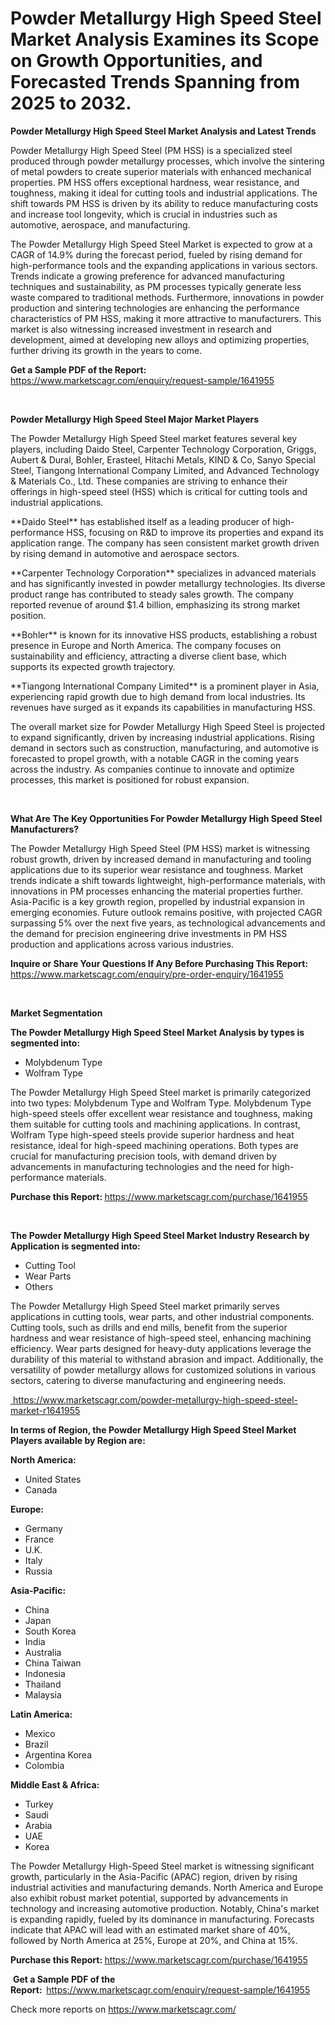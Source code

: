 <p><h1>Powder Metallurgy High Speed Steel Market Analysis Examines its Scope on Growth Opportunities, and Forecasted Trends Spanning from 2025 to 2032.</h1></p><p><strong>Powder Metallurgy High Speed Steel Market Analysis and Latest Trends</strong></p>
<p><p>Powder Metallurgy High Speed Steel (PM HSS) is a specialized steel produced through powder metallurgy processes, which involve the sintering of metal powders to create superior materials with enhanced mechanical properties. PM HSS offers exceptional hardness, wear resistance, and toughness, making it ideal for cutting tools and industrial applications. The shift towards PM HSS is driven by its ability to reduce manufacturing costs and increase tool longevity, which is crucial in industries such as automotive, aerospace, and manufacturing.</p><p>The Powder Metallurgy High Speed Steel Market is expected to grow at a CAGR of 14.9% during the forecast period, fueled by rising demand for high-performance tools and the expanding applications in various sectors. Trends indicate a growing preference for advanced manufacturing techniques and sustainability, as PM processes typically generate less waste compared to traditional methods. Furthermore, innovations in powder production and sintering technologies are enhancing the performance characteristics of PM HSS, making it more attractive to manufacturers. This market is also witnessing increased investment in research and development, aimed at developing new alloys and optimizing properties, further driving its growth in the years to come.</p></p>
<p><strong>Get a Sample PDF of the Report:&nbsp;</strong> <a href="https://www.marketscagr.com/enquiry/request-sample/1641955?utm_campaign=2653&utm_medium=2&utm_source=Github&utm_content=ia&utm_term=02042025&utm_id=powder-metallurgy-high-speed-steel">https://www.marketscagr.com/enquiry/request-sample/1641955</a></p>
<p>&nbsp;</p>
<p><strong>Powder Metallurgy High Speed Steel Major Market Players</strong></p>
<p><p>The Powder Metallurgy High Speed Steel market features several key players, including Daido Steel, Carpenter Technology Corporation, Griggs, Aubert & Dural, Bohler, Erasteel, Hitachi Metals, KIND & Co, Sanyo Special Steel, Tiangong International Company Limited, and Advanced Technology & Materials Co., Ltd. These companies are striving to enhance their offerings in high-speed steel (HSS) which is critical for cutting tools and industrial applications.</p><p>**Daido Steel** has established itself as a leading producer of high-performance HSS, focusing on R&D to improve its properties and expand its application range. The company has seen consistent market growth driven by rising demand in automotive and aerospace sectors.</p><p>**Carpenter Technology Corporation** specializes in advanced materials and has significantly invested in powder metallurgy technologies. Its diverse product range has contributed to steady sales growth. The company reported revenue of around $1.4 billion, emphasizing its strong market position.</p><p>**Bohler** is known for its innovative HSS products, establishing a robust presence in Europe and North America. The company focuses on sustainability and efficiency, attracting a diverse client base, which supports its expected growth trajectory.</p><p>**Tiangong International Company Limited** is a prominent player in Asia, experiencing rapid growth due to high demand from local industries. Its revenues have surged as it expands its capabilities in manufacturing HSS.</p><p>The overall market size for Powder Metallurgy High Speed Steel is projected to expand significantly, driven by increasing industrial applications. Rising demand in sectors such as construction, manufacturing, and automotive is forecasted to propel growth, with a notable CAGR in the coming years across the industry. As companies continue to innovate and optimize processes, this market is positioned for robust expansion.</p></p>
<p>&nbsp;</p>
<p><strong>What Are The Key Opportunities For Powder Metallurgy High Speed Steel Manufacturers?</strong></p>
<p><p>The Powder Metallurgy High Speed Steel (PM HSS) market is witnessing robust growth, driven by increased demand in manufacturing and tooling applications due to its superior wear resistance and toughness. Market trends indicate a shift towards lightweight, high-performance materials, with innovations in PM processes enhancing the material properties further. Asia-Pacific is a key growth region, propelled by industrial expansion in emerging economies. Future outlook remains positive, with projected CAGR surpassing 5% over the next five years, as technological advancements and the demand for precision engineering drive investments in PM HSS production and applications across various industries.</p></p>
<p><strong>Inquire or Share Your Questions If Any Before Purchasing This Report:</strong> <a href="https://www.marketscagr.com/enquiry/pre-order-enquiry/1641955?utm_campaign=2653&utm_medium=2&utm_source=Github&utm_content=ia&utm_term=02042025&utm_id=powder-metallurgy-high-speed-steel">https://www.marketscagr.com/enquiry/pre-order-enquiry/1641955</a></p>
<p>&nbsp;</p>
<p><strong>Market Segmentation</strong></p>
<p><strong>The Powder Metallurgy High Speed Steel Market Analysis by types is segmented into:</strong></p>
<p><ul><li>Molybdenum Type</li><li>Wolfram Type</li></ul></p>
<p><p>The Powder Metallurgy High Speed Steel market is primarily categorized into two types: Molybdenum Type and Wolfram Type. Molybdenum Type high-speed steels offer excellent wear resistance and toughness, making them suitable for cutting tools and machining applications. In contrast, Wolfram Type high-speed steels provide superior hardness and heat resistance, ideal for high-speed machining operations. Both types are crucial for manufacturing precision tools, with demand driven by advancements in manufacturing technologies and the need for high-performance materials.</p></p>
<p><strong>Purchase this Report:&nbsp;</strong><a href="https://www.marketscagr.com/purchase/1641955?utm_campaign=2653&utm_medium=2&utm_source=Github&utm_content=ia&utm_term=02042025&utm_id=powder-metallurgy-high-speed-steel">https://www.marketscagr.com/purchase/1641955</a></p>
<p>&nbsp;</p>
<p><strong>The Powder Metallurgy High Speed Steel Market Industry Research by Application is segmented into:</strong></p>
<p><ul><li>Cutting Tool</li><li>Wear Parts</li><li>Others</li></ul></p>
<p><p>The Powder Metallurgy High Speed Steel market primarily serves applications in cutting tools, wear parts, and other industrial components. Cutting tools, such as drills and end mills, benefit from the superior hardness and wear resistance of high-speed steel, enhancing machining efficiency. Wear parts designed for heavy-duty applications leverage the durability of this material to withstand abrasion and impact. Additionally, the versatility of powder metallurgy allows for customized solutions in various sectors, catering to diverse manufacturing and engineering needs.</p></p>
<p><a href="https://www.marketscagr.com/powder-metallurgy-high-speed-steel-market-r1641955?utm_campaign=2653&utm_medium=2&utm_source=Github&utm_content=ia&utm_term=02042025&utm_id=powder-metallurgy-high-speed-steel">&nbsp;https://www.marketscagr.com/powder-metallurgy-high-speed-steel-market-r1641955</a></p>
<p><strong>In terms of Region, the Powder Metallurgy High Speed Steel Market Players available by Region are:</strong></p>
<p>
    <p> <strong> North America: </strong>
        <ul>
            <li>United States</li>
            <li>Canada</li>
        </ul>
        </p> 
    <p> <strong> Europe: </strong>
        <ul>
            <li>Germany</li>
            <li>France</li>
            <li>U.K.</li>
            <li>Italy</li>
            <li>Russia</li>
        </ul>
        </p> 
    <p> <strong> Asia-Pacific: </strong>
        <ul>
            <li>China</li>
            <li>Japan</li>
            <li>South Korea</li>
            <li>India</li>
            <li>Australia</li>
            <li>China Taiwan</li>
            <li>Indonesia</li>
            <li>Thailand</li>
            <li>Malaysia</li>
        </ul>
        </p> 
    <p> <strong> Latin America: </strong>
        <ul>
            <li>Mexico</li>
            <li>Brazil</li>
            <li>Argentina Korea</li>
            <li>Colombia</li>
        </ul>
        </p> 
    <p> <strong> Middle East & Africa: </strong>
        <ul>
            <li>Turkey</li>
            <li>Saudi</li>
            <li>Arabia</li>
            <li>UAE</li>
            <li>Korea</li>
        </ul>
    </p>
    </p>
<p><p>The Powder Metallurgy High-Speed Steel market is witnessing significant growth, particularly in the Asia-Pacific (APAC) region, driven by rising industrial activities and manufacturing demands. North America and Europe also exhibit robust market potential, supported by advancements in technology and increasing automotive production. Notably, China's market is expanding rapidly, fueled by its dominance in manufacturing. Forecasts indicate that APAC will lead with an estimated market share of 40%, followed by North America at 25%, Europe at 20%, and China at 15%.</p></p>
<p><strong>Purchase this Report: </strong><a href="https://www.marketscagr.com/purchase/1641955?utm_campaign=2653&utm_medium=2&utm_source=Github&utm_content=ia&utm_term=02042025&utm_id=powder-metallurgy-high-speed-steel">https://www.marketscagr.com/purchase/1641955</a></p>
<p>&nbsp;<strong>Get a Sample PDF of the Report:&nbsp;&nbsp;</strong><a href="https://www.marketscagr.com/enquiry/request-sample/1641955?utm_campaign=2653&utm_medium=2&utm_source=Github&utm_content=ia&utm_term=02042025&utm_id=powder-metallurgy-high-speed-steel">https://www.marketscagr.com/enquiry/request-sample/1641955</a></p>
<p><strong></strong></p>
<p>Check more reports on <a href="https://www.marketscagr.com/?utm_campaign=2653&utm_medium=2&utm_source=Github&utm_content=ia&utm_term=02042025&utm_id=powder-metallurgy-high-speed-steel">https://www.marketscagr.com/</a></p>